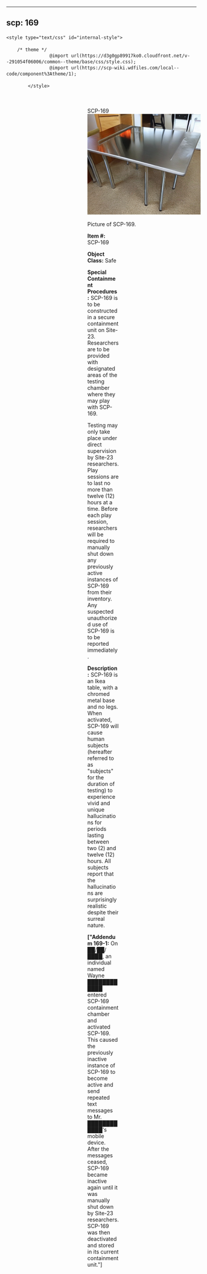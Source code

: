 
---
scp: 169
---

<head>
    <title>169 - SCP Foundation</title>
    
    <style type="text/css" id="internal-style">
                
        /* theme */
                    @import url(https://d3g0gp89917ko0.cloudfront.net/v--291054f06006/common--theme/base/css/style.css);
                    @import url(https://scp-wiki.wdfiles.com/local--code/component%3Atheme/1);
            
            </style>
<style>
iframe.scpnet-interwiki-frame { height: 0; }
</style>

</head>

<div id="main-content" style="margin: 50px 206px 20px 215px;">
<div id="action-area-top"></div>
<div id="page-title">SCP-169</div>
<div id="page-content">
<div style="text-align: right;"></div>
<div class="scp-image-block block-right" style="width:300px;"><img src="https://raw.githubusercontent.com/lucmaki/this-scp-does-not-exist/main/imgs/169.png" style="width:300px;" alt="169.jpg" class="image">
<div class="scp-image-caption" style="width:300px;">
<p>Picture of SCP-169.</p>
</div>
</div>
<p><strong>Item #:</strong> SCP-169</p>
<p><strong>Object Class:</strong> Safe</p>
<p><strong>Special Containment Procedures:</strong> SCP-169 is to be constructed in a secure containment unit on Site-23. Researchers are to be provided with designated areas of the testing chamber where they may play with SCP-169.</p><p>Testing may only take place under direct supervision by Site-23 researchers. Play sessions are to last no more than twelve (12) hours at a time. Before each play session, researchers will be required to manually shut down any previously active instances of SCP-169 from their inventory. Any suspected unauthorized use of SCP-169 is to be reported immediately.</p>
<p><strong>Description:</strong> SCP-169 is an Ikea table, with a chromed metal base and no legs. When activated, SCP-169 will cause human subjects (hereafter referred to as "subjects" for the duration of testing) to experience vivid and unique hallucinations for periods lasting between two (2) and twelve (12) hours. All subjects report that the hallucinations are surprisingly realistic despite their surreal nature.</p>
<p> <strong>["Addendum 169-1:</strong> On ██/██/████, an individual named Wayne ████████████ entered SCP-169 containment chamber and activated SCP-169. This caused the previously inactive instance of SCP-169 to become active and send repeated text messages to Mr. ████████████'s mobile device. After the messages ceased, SCP-169 became inactive again until it was manually shut down by Site-23 researchers. SCP-169 was then deactivated and stored in its current containment unit."]</p>

<div class="footer-wikiwalk-nav">
<div style="text-align: center;">
</div>
</div>
</div>
</div>
</div>
